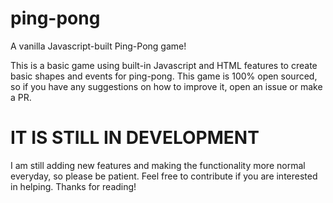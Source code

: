 # ping-pong
 A vanilla Javascript-built Ping-Pong game!
 
 This is a basic game using built-in Javascript and HTML features to create basic shapes and events for ping-pong. This game is 100% open sourced, so if you have any suggestions on how to improve it, open an issue or make a PR. 

# IT IS STILL IN DEVELOPMENT
I am still adding new features and making the functionality more normal everyday, so please be patient. Feel free to contribute if you are interested in helping. Thanks for reading!
